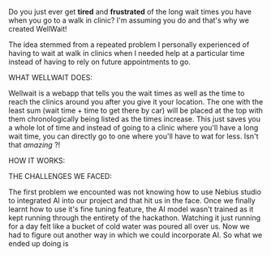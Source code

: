 Do you just ever get **tired** and **frustrated** of the long wait times you have when you go to a walk in clinic? I'm assuming you do and that's why we created WellWait! 

The idea stemmed from a repeated problem I personally experienced of having to wait at walk in clinics when I needed help at a particular time instead of having to rely on future 
appointments to go.

WHAT WELLWAIT DOES: 

Wellwait is a webapp that tells you the wait times as well as the time to reach the clinics around you after you give it your location. The one with the least sum 
(wait time + time to get there by car) will be placed at the top with them chronologically being listed as the times increase. This just saves you a whole lot of time and 
instead of going to a clinic where you'll have a long wait time, you can directly go to one where you'll have to wat for less. Isn't that *amazing* ?! 

HOW IT WORKS:




THE CHALLENGES WE FACED:

The first problem we encounted was not knowing how to use Nebius studio to integrated AI into our project and that hit us in the face. 
Once we finally learnt how to use it's fine tuning feature, the AI model wasn't trained as it kept running through the entirety of the hackathon. 
Watching it just running for a day felt like a bucket of cold water was poured all over us. Now we had to figure out another way in which we could incorporate AI. 
So what we ended up doing is 

